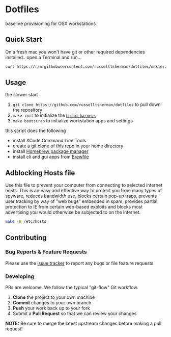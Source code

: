 <!--

  ** DO NOT EDIT THIS FILE
  **
  ** This file was automatically generated by the `build-harness`.
  ** 1) Make all changes to `README.yaml`
  ** 2) Run `make init` (you only need to do this once)
  ** 3) Run`make readme` to rebuild this file.
  **

  -->

# Dotfiles

baseline provisioning for OSX workstations

## Quick Start

On a fresh mac you won't have git or other required dependencies installed..
open a Terminal and run...

```sh
curl https://raw.githubusercontent.com/russelltsherman/dotfiles/master/bin/bootstrap | bash
```

## Usage

the slower start

1. `git clone https://github.com/russelltsherman/dotfiles` to pull down the repository
1. `make init` to initialize the [`build-harness`](https://github.com/opsbot/build-harness/)
1. `make bootstrap` to initialize workstation apps and settings

this script does the following

- install XCode Command Line Tools
- create a git clone of this repo in your home directory
- install [Homebrew package manager](https://brew.sh)
- install cli and gui apps from [Brewfile](./Brewfile)

## Adblocking Hosts file

Use this file to prevent your computer from connecting to selected internet hosts.
This is an easy and effective way to protect you from many types of spyware,
reduces bandwidth use, blocks certain pop-up traps, prevents user tracking by
way of "web bugs" embedded in spam, provides partial protection to IE from certain
web-based exploits and blocks most advertising you would otherwise be subjected
to on the internet.

```sh
make -B /etc/hosts
```

## Contributing

### Bug Reports & Feature Requests

Please use the [issue tracker](https://github.com/russelltsherman/dotfiles/issues) to report any bugs or file feature requests.

### Developing

PRs are welcome. We follow the typical "git-flow" Git workflow.

 1. **Clone** the project to your own machine
 1. **Commit** changes to your own branch
 1. **Push** your work back up to your fork
 1. Submit a **Pull Request** so that we can review your changes

**NOTE:** Be sure to merge the latest upstream changes before making a pull request!
